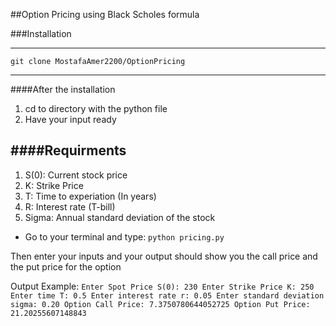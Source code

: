 
##Option Pricing using Black Scholes formula

###Installation
***
`
git clone MostafaAmer2200/OptionPricing
`

***
####After the installation
1. cd to directory with the python file
2. Have your input ready

####Requirments
---
1. S(0): Current stock price
2. K: Strike Price
3. T: Time to experiation (In years)
4. R: Interest rate (T-bill)
5. Sigma: Annual standard deviation of the stock


* Go to your terminal and type:
`
python pricing.py
`

Then enter your inputs and your output should show you the call price and the put price for the option

Output Example:
`
Enter Spot Price S(0): 230
Enter Strike Price K: 250
Enter time T: 0.5
Enter interest rate r: 0.05
Enter standard deviation sigma: 0.20
Option Call Price: 7.3750780644052725
Option Put Price: 21.20255607148843
`



